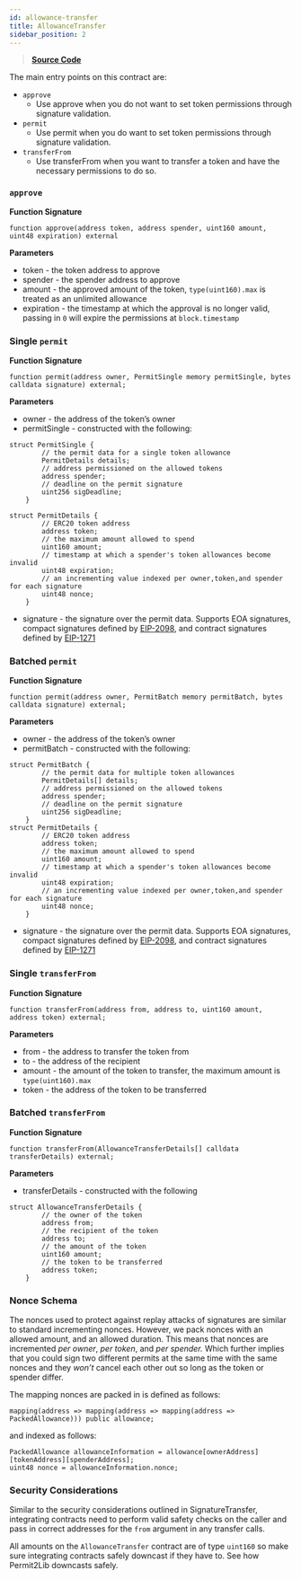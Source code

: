 ```yaml
---
id: allowance-transfer
title: AllowanceTransfer
sidebar_position: 2
---
```


> [**Source Code**](https://github.com/Uniswap/permit2/blob/main/src/AllowanceTransfer.sol)

The main entry points on this contract are:

- `approve`
    - Use approve when you do not want to set token permissions through signature validation.
- `permit`
    - Use permit when you do want to set token permissions through signature validation.
- `transferFrom`
    - Use transferFrom when you want to transfer a token and have the necessary permissions to do so.

### `approve`

**Function Signature**

```solidity
function approve(address token, address spender, uint160 amount, uint48 expiration) external
```

**Parameters**

- token - the token address to approve
- spender - the spender address to approve
- amount - the approved amount of the token, `type(uint160).max` is treated as an unlimited allowance
- expiration - the timestamp at which the approval is no longer valid, passing in `0` will expire the permissions at `block.timestamp`

### Single `permit`

**Function Signature**

```solidity
function permit(address owner, PermitSingle memory permitSingle, bytes calldata signature) external;
```

**Parameters**

- owner - the address of the token’s owner
- permitSingle - constructed with the following:

```solidity
struct PermitSingle {
        // the permit data for a single token allowance
        PermitDetails details;
        // address permissioned on the allowed tokens
        address spender;
        // deadline on the permit signature
        uint256 sigDeadline;
    }

struct PermitDetails {
        // ERC20 token address
        address token;
        // the maximum amount allowed to spend
        uint160 amount;
        // timestamp at which a spender's token allowances become invalid
        uint48 expiration;
        // an incrementing value indexed per owner,token,and spender for each signature
        uint48 nonce;
    }
```

- signature - the signature over the permit data. Supports EOA signatures, compact signatures defined by [EIP-2098](https://eips.ethereum.org/EIPS/eip-2098), and contract signatures defined by [EIP-1271](https://eips.ethereum.org/EIPS/eip-1271)

### Batched `permit`

**Function Signature**

```solidity
function permit(address owner, PermitBatch memory permitBatch, bytes calldata signature) external;
```

**Parameters**

- owner - the address of the token’s owner
- permitBatch - constructed with the following:

```solidity
struct PermitBatch {
        // the permit data for multiple token allowances
        PermitDetails[] details;
        // address permissioned on the allowed tokens
        address spender;
        // deadline on the permit signature
        uint256 sigDeadline;
    }
struct PermitDetails {
        // ERC20 token address
        address token;
        // the maximum amount allowed to spend
        uint160 amount;
        // timestamp at which a spender's token allowances become invalid
        uint48 expiration;
        // an incrementing value indexed per owner,token,and spender for each signature
        uint48 nonce;
    }
```

- signature - the signature over the permit data. Supports EOA signatures, compact signatures defined by [EIP-2098](https://eips.ethereum.org/EIPS/eip-2098), and contract signatures defined by [EIP-1271](https://eips.ethereum.org/EIPS/eip-1271)

### Single `transferFrom`

**Function Signature**

```solidity
function transferFrom(address from, address to, uint160 amount, address token) external;
```

**Parameters**

- from - the address to transfer the token from
- to -  the address of the recipient
- amount - the amount of the token to transfer, the maximum amount is `type(uint160).max`
- token - the address of the token to be transferred

### Batched `transferFrom`

**Function Signature**

```solidity
function transferFrom(AllowanceTransferDetails[] calldata transferDetails) external;
```

**Parameters**

- transferDetails - constructed with the following

```solidity
struct AllowanceTransferDetails {
        // the owner of the token
        address from;
        // the recipient of the token
        address to;
        // the amount of the token
        uint160 amount;
        // the token to be transferred
        address token;
    }
```

### Nonce Schema

The nonces used to protect against replay attacks of signatures are similar to standard incrementing nonces. However, we pack nonces with an allowed amount, and an allowed duration. This means that nonces are incremented *per owner*, *per token*, and *per spender.* Which further implies that you could sign two different permits at the same time with the same nonces and they *won’t* cancel each other out so long as the token or spender differ.

The mapping nonces are packed in is defined as follows:

```solidity
mapping(address => mapping(address => mapping(address => PackedAllowance))) public allowance;
```

and indexed as follows:

```solidity
PackedAllowance allowanceInformation = allowance[ownerAddress][tokenAddress][spenderAddress];
uint48 nonce = allowanceInformation.nonce;
```

### **Security Considerations**

Similar to the security considerations outlined in SignatureTransfer, integrating contracts need to perform valid safety checks on the caller and pass in correct addresses for the `from` argument in any transfer calls.

All amounts on the `AllowanceTransfer` contract are of type `uint160` so make sure integrating contracts safely downcast if they have to. See how Permit2Lib downcasts safely.